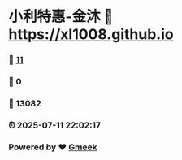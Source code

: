 # 小利特惠-金沐 :link: https://xl1008.github.io 
### :page_facing_up: [11](https://xl1008.github.io/tag.html) 
### :speech_balloon: 0 
### :hibiscus: 13082 
### :alarm_clock: 2025-07-11 22:02:17 
### Powered by :heart: [Gmeek](https://github.com/Meekdai/Gmeek)
